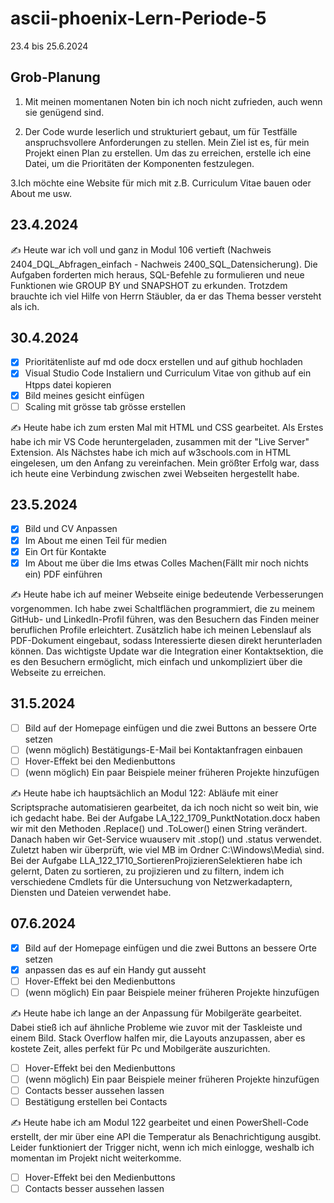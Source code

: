 # ascii-phoenix-Lern-Periode-5
23.4 bis 25.6.2024

## Grob-Planung

1. Mit meinen momentanen Noten bin ich noch nicht zufrieden, auch wenn sie genügend sind.

2. Der Code wurde leserlich und strukturiert gebaut, um für Testfälle anspruchsvollere Anforderungen zu stellen. Mein Ziel ist es, für mein Projekt einen Plan zu erstellen. Um das zu erreichen, erstelle ich eine Datei, um die Prioritäten der Komponenten festzulegen.

3.Ich möchte eine Website für mich mit z.B. Curriculum Vitae bauen oder About me usw.
## 23.4.2024
✍️ Heute war ich voll und ganz in Modul 106 vertieft (Nachweis 2404_DQL_Abfragen_einfach - Nachweis 2400_SQL_Datensicherung). Die Aufgaben forderten mich heraus, SQL-Befehle zu formulieren und neue Funktionen wie GROUP BY und SNAPSHOT zu erkunden. Trotzdem brauchte ich viel Hilfe von Herrn Stäubler, da er das Thema besser versteht als ich.


## 30.4.2024

- [x] Prioritätenliste auf md ode docx erstellen und auf github hochladen
- [x] Visual Studio Code Instaliern und Curriculum Vitae von github auf ein Htpps datei kopieren
- [x] Bild meines gesicht einfügen
- [ ] Scaling mit grösse tab grösse erstellen 

✍️ Heute habe ich zum ersten Mal mit HTML und CSS gearbeitet. Als Erstes habe ich mir VS Code heruntergeladen, zusammen mit der "Live Server" Extension. Als Nächstes habe ich mich auf w3schools.com in HTML eingelesen, um den Anfang zu vereinfachen. Mein größter Erfolg war, dass ich heute eine Verbindung zwischen zwei Webseiten hergestellt habe.

## 23.5.2024
- [x] Bild und CV Anpassen
- [x] Im About me einen Teil für medien
- [x] Ein Ort für Kontakte
- [x] Im About me über die Ims etwas Colles Machen(Fällt mir noch nichts ein) PDF einführen

✍️ Heute habe ich auf meiner Webseite einige bedeutende Verbesserungen vorgenommen. Ich habe zwei Schaltflächen programmiert, die zu meinem GitHub- und LinkedIn-Profil führen, was den Besuchern das Finden meiner beruflichen Profile erleichtert. Zusätzlich habe ich meinen Lebenslauf als PDF-Dokument eingebaut, sodass Interessierte diesen direkt herunterladen können. Das wichtigste Update war die Integration einer Kontaktsektion, die es den Besuchern ermöglicht, mich einfach und unkompliziert über die Webseite zu erreichen.

## 31.5.2024
- [ ] Bild auf der Homepage einfügen und die zwei Buttons an bessere Orte setzen
- [ ] (wenn möglich) Bestätigungs-E-Mail bei Kontaktanfragen einbauen
- [ ] Hover-Effekt bei den Medienbuttons
- [ ] (wenn möglich) Ein paar Beispiele meiner früheren Projekte hinzufügen
      
✍️ Heute habe ich hauptsächlich an Modul 122: Abläufe mit einer Scriptsprache automatisieren gearbeitet, da ich noch nicht so weit bin, wie ich gedacht habe. Bei der Aufgabe LA_122_1709_PunktNotation.docx haben wir mit den Methoden .Replace() und .ToLower() einen String verändert. Danach haben wir Get-Service wuauserv mit .stop() und .status verwendet. Zuletzt haben wir überprüft, wie viel MB im Ordner C:\Windows\Media\ sind. Bei der Aufgabe LLA_122_1710_SortierenProjizierenSelektieren habe ich gelernt, Daten zu sortieren, zu projizieren und zu filtern, indem ich verschiedene Cmdlets für die Untersuchung von Netzwerkadaptern, Diensten und Dateien verwendet habe.
## 07.6.2024

- [x] Bild auf der Homepage einfügen und die zwei Buttons an bessere Orte setzen
- [x] anpassen das es auf ein Handy gut ausseht
- [ ] Hover-Effekt bei den Medienbuttons
- [ ] (wenn möglich) Ein paar Beispiele meiner früheren Projekte hinzufügen

✍️ Heute habe ich lange an der Anpassung für Mobilgeräte gearbeitet. Dabei stieß ich auf ähnliche Probleme wie zuvor mit der Taskleiste und einem Bild. Stack Overflow halfen mir, die Layouts anzupassen, aber es kostete Zeit, alles perfekt für Pc und Mobilgeräte  auszurichten.

- [ ] Hover-Effekt bei den Medienbuttons
- [ ] (wenn möglich) Ein paar Beispiele meiner früheren Projekte hinzufügen
- [ ] Contacts besser aussehen lassen
- [ ] Bestätigung erstellen bei Contacts

✍️ Heute habe ich am Modul 122 gearbeitet und einen PowerShell-Code erstellt, der mir über eine API die Temperatur als Benachrichtigung ausgibt. Leider funktioniert der Trigger nicht, wenn ich mich einlogge, weshalb ich momentan im Projekt nicht weiterkomme.

- [ ] Hover-Effekt bei den Medienbuttons
- [ ] Contacts besser aussehen lassen
